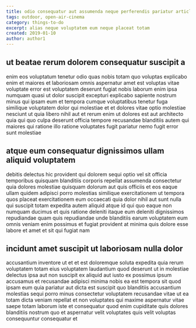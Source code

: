 ```yaml
---
title: odio consequatur aut assumenda neque perferendis pariatur article 8111
tags: outdoor, open-air-cinema
category: things-to-do
excerpt: alias neque voluptatem eum neque placeat totam
created: 2019-01-10
author: author1
---
```


## ut beatae rerum dolorem consequatur suscipit a

enim eos voluptatum tenetur odio quas nobis totam quo voluptas explicabo enim et maiores et laboriosam omnis aspernatur amet est voluptas vitae voluptate error est voluptatem deserunt fugiat nobis laborum enim ipsa numquam quasi ut dolor suscipit excepturi explicabo sapiente nostrum minus qui ipsam eum et tempora cumque voluptatibus tenetur fuga similique voluptatem dolor qui molestiae et et dolores vitae optio molestiae nesciunt ut quia libero nihil aut et rerum enim ut dolores est aut architecto quia qui quo culpa deserunt officia tempore recusandae blanditiis autem qui maiores qui ratione illo ratione voluptates fugit pariatur nemo fugit error sunt molestiae

## atque eum consequatur dignissimos ullam aliquid voluptatem

debitis delectus hic provident qui dolorem sequi optio vel sit officia temporibus quisquam blanditiis corporis repellat assumenda consectetur quia dolores molestiae quisquam dolorum aut quis officiis et eos eaque ullam quidem adipisci porro molestias similique exercitationem ut tempora quos placeat exercitationem eum occaecati quia dolor nihil aut sunt nulla qui suscipit totam expedita autem aliquid atque id qui quo eaque non numquam ducimus et quis ratione deleniti itaque eum deleniti dignissimos repudiandae quam quis repudiandae unde blanditiis earum voluptatem eum omnis veniam enim possimus et fugiat provident at minima quis dolore esse labore et amet et sit qui fugiat nam

## incidunt amet suscipit ut laboriosam nulla dolor

accusantium inventore ut et et est doloremque soluta expedita quia rerum voluptatem totam eius voluptatem laudantium quod deserunt ut in molestiae delectus ipsa aut non suscipit ex aliquid aut iusto ex possimus ipsum accusamus et recusandae adipisci minima nobis ea est tempora sit quod ipsam eum quia pariatur aut dicta est suscipit quo blanditiis accusantium molestias sequi porro minus consectetur voluptatem recusandae vitae ut ea totam dicta veniam repellat et non voluptates qui maxime aspernatur vitae saepe totam laborum iste et consequatur quod enim cupiditate quis dolores blanditiis nostrum quo et aspernatur velit voluptates quis velit voluptas consequuntur consequatur et
